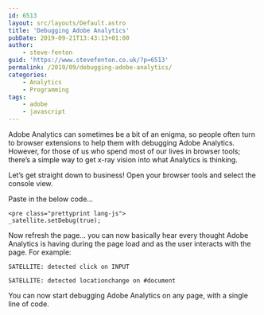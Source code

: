 ```yaml
---
id: 6513
layout: src/layouts/Default.astro
title: 'Debugging Adobe Analytics'
pubDate: 2019-09-21T13:43:13+01:00
author:
    - steve-fenton
guid: 'https://www.stevefenton.co.uk/?p=6513'
permalink: /2019/09/debugging-adobe-analytics/
categories:
    - Analytics
    - Programming
tags:
    - adobe
    - javascript
---
```


Adobe Analytics can sometimes be a bit of an enigma, so people often turn to browser extensions to help them with debugging Adobe Analytics. However, for those of us who spend most of our lives in browser tools; there’s a simple way to get x-ray vision into what Analytics is thinking.

Let’s get straight down to business! Open your browser tools and select the console view.

Paste in the below code…

```
<pre class="prettyprint lang-js">
_satellite.setDebug(true);
```

Now refresh the page… you can now basically hear every thought Adobe Analytics is having during the page load and as the user interacts with the page. For example:

`SATELLITE: detected click on INPUT`

`SATELLITE: detected locationchange on #document`

You can now start debugging Adobe Analytics on any page, with a single line of code.